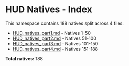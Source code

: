# HUD Natives - Index

This namespace contains 188 natives split across 4 files:

- [HUD_natives_part1.md](HUD_natives_part1.md) - Natives 1-50
- [HUD_natives_part2.md](HUD_natives_part2.md) - Natives 51-100
- [HUD_natives_part3.md](HUD_natives_part3.md) - Natives 101-150
- [HUD_natives_part4.md](HUD_natives_part4.md) - Natives 151-188

**Total natives:** 188
